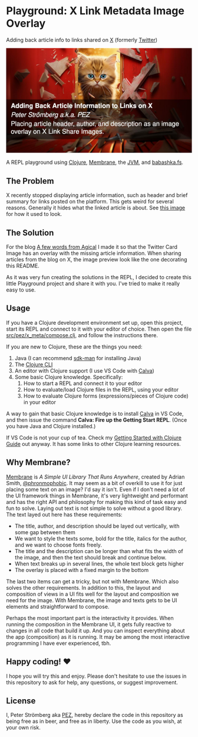 # Playground: X Link Metadata Image Overlay

Adding back article info to links shared on [X](https://x.com) (formerly [Twitter](https://twitter.com))

![A defiant and angry kitten breaking through a scattering door decorated with a huge X signs](assets/kitten-twitter.jpg)

A REPL playground using [Clojure](https://clojure.org), [Membrane](https://github.com/phronmophobic/membrane), the [JVM](https://en.wikipedia.org/wiki/Java_virtual_machine), and [babashka.fs](https://github.com/babashka/fs).

## The Problem

X recently stopped displaying article information, such as header and brief summary for links posted on the platform. This gets weird for several reasons. Generally it hides what the linked article is about. See [this image](assets/twitter-summary-card.jpg) for how it used to look.

## The Solution

For the blog [A few words from Agical](https://blog.agical.se/en) I made it so that the Twitter Card Image has an overlay with the missing article information. When sharing articles from the blog on X, the image preview look like the one decorating this README.

As it was very fun creating the solutions in the REPL, I decided to create this little Playground project and share it with you. I've tried to make it really easy to use.

## Usage

If you have a Clojure development environment set up, open this project, start its REPL and connect to it with your editor of choice. Then open the file [src/pez/x_meta/compose.clj](src/pez/x_meta/compose.clj), and follow the instructions there.

If you are new to Clojure, these are the things you need:

1. Java (I can recommend [sdk-man](https://sdkman.io/) for installing Java)
1. The [Clojure CLI](https://clojure.org/guides/install_clojure)
1. An editor with Clojure support (I use VS Code with [Calva](https://calva.io))
1. Some basic Clojure knowledge. Specifically:
   1. How to start a REPL and connect it to your editor
   1. How to evaluate/load Clojure files in the REPL, using your editor
   1. How to evaluate Clojure forms (expressions/pieces of Clojure code) in your editor

A way to gain that basic Clojure knowledge is to install [Calva](https://calva.io) in VS Code, and then issue the command **Calva: Fire up the Getting Start REPL**. (Once you have Java and Clojure installed.)

If VS Code is not your cup of tea. Check my [Getting Started with Clojure Guide](https://calva.io/get-started-with-clojure/) out anyway. It has some links to other Clojure learning resources.

## Why Membrane?

[Membrane](https://github.com/phronmophobic/membrane) is _A Simple UI Library That Runs Anywhere_, created by Adrian Smith, [@phronmophobic](phronmophobic). It may seem as a bit of overkill to use it for just placing some text on an image? I'd say it isn't. Even if I don't need a lot of the UI framework things in Membrane, it's very lightweight and performant and has the right API and philosophy for making this kind of task easy and fun to solve. Laying out text is not simple to solve without a good library. The text layed out here has these requirements:

* The title, author, and description should be layed out vertically, with some gap between them
* We want to style the texts some, bold for the title, italics for the author, and we want to choose fonts freely.
* The title and the description can be longer than what fits the width of the image, and then the text should break and continue below.
* When text breaks up in several lines, the whole text block gets higher
* The overlay is placed with a fixed margin to the bottom

The last two items can get a tricky, but not with Membrane. Which also solves the other requirements. In addition to this, the layout and composition of views in a UI fits well for the layout and composition we need for the image. With Membrane, the image and texts gets to be UI elements and straightforward to compose.

Perhaps the most important part is the interactivity it provides. When running the composition in the Membrane UI, it gets fully reactive to changes in all code that build it up. And you can inspect everything about the app (composition) as it is running. It may be among the most interactive programming I have ever experienced, tbh.

## Happy coding! ♥️

I hope you will try this and enjoy. Please don't hesitate to use the issues in this repository to ask for help, any questions, or suggest improvement.

## License

I, Peter Strömberg aka [PEZ](https://github.com/PEZ), hereby declare the code in this repository as being free as in beer, and free as in liberty. Use the code as you wish, at your own risk.